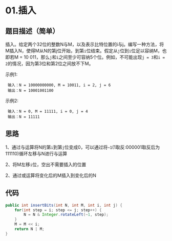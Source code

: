 # 01.插入

## 题目描述（简单）

插入。给定两个32位的整数N与M，以及表示比特位置的i与j。编写一种方法，将M插入N，使得M从N的第j位开始，到第`i`位结束。假定从`j`位到`i`位足以容纳M，也即若M = 10 011，那么`j`和`i`之间至少可容纳5个位。例如，不可能出现`j = 3`和`i = 2`的情况，因为第3位和第2位之间放不下M。

示例1:

```text
 输入：N = 10000000000, M = 10011, i = 2, j = 6
 输出：N = 10001001100
```

示例2:

```text
 输入：N = 0, M = 11111, i = 0, j = 4
 输出：N = 11111
```

## 思路

1、通过与运算将N的第`i`到第`j`位变成0，可以通过将`~1`(1取反:000001取反后为111110)循环左移与N进行与运算

2、将M左移`i`位，空出不需要插入的位置

2、通过或运算将变化后的M插入到变化后的N

## 代码

```java
public int insertBits(int N, int M, int i, int j) {
    for(int step = i; step <= j; step++) {
        N = N & Integer.rotateLeft(~1, step);
    }
    M = M << i;
    return N | M;
}
```

